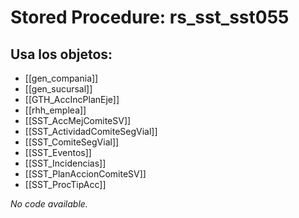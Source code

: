 # Stored Procedure: rs_sst_sst055

## Usa los objetos:
- [[gen_compania]]
- [[gen_sucursal]]
- [[GTH_AccIncPlanEje]]
- [[rhh_emplea]]
- [[SST_AccMejComiteSV]]
- [[SST_ActividadComiteSegVial]]
- [[SST_ComiteSegVial]]
- [[SST_Eventos]]
- [[SST_Incidencias]]
- [[SST_PlanAccionComiteSV]]
- [[SST_ProcTipAcc]]

*No code available.*
